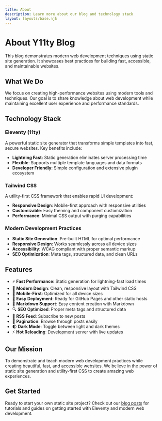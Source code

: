 ```yaml
---
title: About
description: Learn more about our blog and technology stack
layout: layouts/base.njk
---
```


# About Y11ty Blog

This blog demonstrates modern web development techniques using static site generation. It showcases best practices for building fast, accessible, and maintainable websites.

## What We Do

We focus on creating high-performance websites using modern tools and techniques. Our goal is to share knowledge about web development while maintaining excellent user experience and performance standards.

## Technology Stack

### Eleventy (11ty)
A powerful static site generator that transforms simple templates into fast, secure websites. Key benefits include:
- **Lightning Fast**: Static generation eliminates server processing time
- **Flexible**: Supports multiple template languages and data formats
- **Developer Friendly**: Simple configuration and extensive plugin ecosystem

### Tailwind CSS
A utility-first CSS framework that enables rapid UI development:
- **Responsive Design**: Mobile-first approach with responsive utilities
- **Customizable**: Easy theming and component customization
- **Performance**: Minimal CSS output with purging capabilities

### Modern Development Practices
- **Static Site Generation**: Pre-built HTML for optimal performance
- **Responsive Design**: Works seamlessly across all device sizes
- **Accessibility**: WCAG compliant with proper semantic markup
- **SEO Optimization**: Meta tags, structured data, and clean URLs

## Features

- ⚡ **Fast Performance**: Static generation for lightning-fast load times
- 🎨 **Modern Design**: Clean, responsive layout with Tailwind CSS
- 📱 **Mobile-First**: Optimized for all device sizes
- 🚀 **Easy Deployment**: Ready for GitHub Pages and other static hosts
- 📝 **Markdown Support**: Easy content creation with Markdown
- 🔍 **SEO Optimized**: Proper meta tags and structured data
- 📄 **RSS Feed**: Subscribe to new posts
- 📖 **Pagination**: Browse through posts easily
- 🌓 **Dark Mode**: Toggle between light and dark themes
- ⚡ **Hot Reloading**: Development server with live updates

## Our Mission

To demonstrate and teach modern web development practices while creating beautiful, fast, and accessible websites. We believe in the power of static site generation and utility-first CSS to create amazing web experiences.

## Get Started

Ready to start your own static site project? Check out our [blog posts](/blog) for tutorials and guides on getting started with Eleventy and modern web development.

